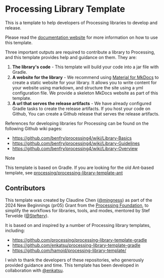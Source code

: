 # Processing Library Template
This is a template to help developers of Processing libraries to develop and release.

Please read the [documentation website](https://mingness.github.io/processing-library-template/)
for more information on how to use this template.

Three important outputs are required to contribute a library to Processing, and this template provides 
help and guidance on them. They are:
1. **The library's code** - This template will build your code into a jar file with Gradle.
2. **A website for the library** - We recommend using [Material for MkDocs](https://squidfunk.github.io/mkdocs-material/)
   to create a static website for your library. It allows you to write content for your website
   using markdown, and structure the site using a yml configuration file. We provide a skeleton
   MkDocs website as part of this template.
3. **A url that serves the release artifacts** - We have already configured Gradle tasks to create the
   release artifacts. If you host your code on Github, You can create a Github release that serves the 
   release artifacts.


References for developing libraries for Processing can be found on the following Github wiki pages:
- https://github.com/benfry/processing4/wiki/Library-Basics
- https://github.com/benfry/processing4/wiki/Library-Guidelines
- https://github.com/benfry/processing4/wiki/Library-Overview

> [!Note]
> This template is based on Gradle. If you are looking for the old Ant-based template, see [processing/processing-library-template-ant](processing/processing-library-template-ant)

## Contributors

This template was created by Claudine Chen ([@mingness](https://github.com/mingness)) as part of the 2024 New Beginnings (pr05) Grant from the 
[Processing Foundation](https://github.com/processing), to simplify the
workflows for libraries, tools, and modes, mentored by Stef Tervelde ([@Stefterv](https://github.com/stefterv)).

It is based on and inspired by a number of Processing library templates, including:
- https://github.com/processing/processing-library-template-gradle
- https://github.com/enkatsu/processing-library-template-gradle
- https://github.com/hamoid/processing-library-template/

I wish to thank the developers of these repositories, who generously provided
guidance and time. This template has been developed in collaboration with
[@enkatsu](https://github.com/enkatsu).
